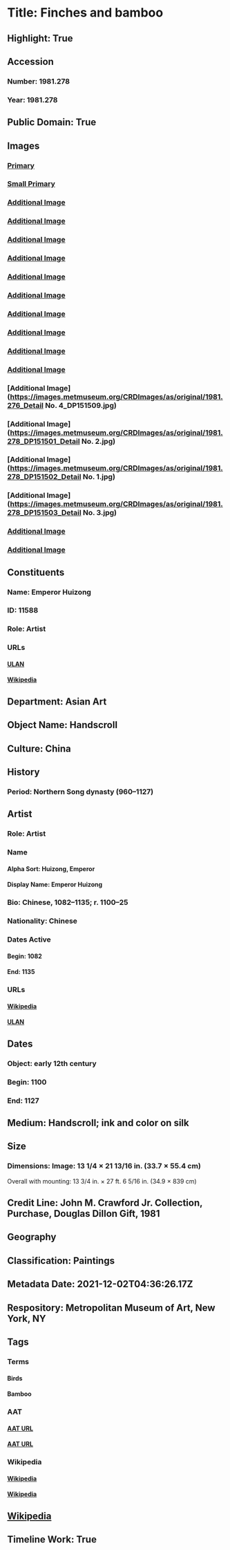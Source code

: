# Title: Finches and bamboo
## Highlight: True
## Accession
### Number: 1981.278
### Year: 1981.278
## Public Domain: True
## Images
### [Primary](https://images.metmuseum.org/CRDImages/as/original/DP151504_CRD.jpg)
### [Small Primary](https://images.metmuseum.org/CRDImages/as/web-large/DP151504_CRD.jpg)
### [Additional Image](https://images.metmuseum.org/CRDImages/as/original/DP-19289-001.jpg)
### [Additional Image](https://images.metmuseum.org/CRDImages/as/original/DP-19289-002.jpg)
### [Additional Image](https://images.metmuseum.org/CRDImages/as/original/DP-19289-003.jpg)
### [Additional Image](https://images.metmuseum.org/CRDImages/as/original/DP-19289-004.jpg)
### [Additional Image](https://images.metmuseum.org/CRDImages/as/original/DP-19289-005.jpg)
### [Additional Image](https://images.metmuseum.org/CRDImages/as/original/DP-19289-006.jpg)
### [Additional Image](https://images.metmuseum.org/CRDImages/as/original/DP-19289-007.jpg)
### [Additional Image](https://images.metmuseum.org/CRDImages/as/original/DP-19289-008.jpg)
### [Additional Image](https://images.metmuseum.org/CRDImages/as/original/DP151501.jpg)
### [Additional Image](https://images.metmuseum.org/CRDImages/as/original/DP151502.jpg)
### [Additional Image](https://images.metmuseum.org/CRDImages/as/original/1981.276_Detail No. 4_DP151509.jpg)
### [Additional Image](https://images.metmuseum.org/CRDImages/as/original/1981.278_DP151501_Detail No. 2.jpg)
### [Additional Image](https://images.metmuseum.org/CRDImages/as/original/1981.278_DP151502_Detail No. 1.jpg)
### [Additional Image](https://images.metmuseum.org/CRDImages/as/original/1981.278_DP151503_Detail No. 3.jpg)
### [Additional Image](https://images.metmuseum.org/CRDImages/as/original/DP123743.jpg)
### [Additional Image](https://images.metmuseum.org/CRDImages/as/original/DP-19289-009.jpg)
## Constituents
### Name: Emperor Huizong
### ID: 11588
### Role: Artist
### URLs
#### [ULAN](http://vocab.getty.edu/page/ulan/500334306)
#### [Wikipedia](https://www.wikidata.org/wiki/Q7486)
## Department: Asian Art
## Object Name: Handscroll
## Culture: China
## History
### Period: Northern Song dynasty (960–1127)
## Artist
### Role: Artist
### Name
#### Alpha Sort: Huizong, Emperor
#### Display Name: Emperor Huizong
### Bio: Chinese, 1082–1135; r. 1100–25
### Nationality: Chinese
### Dates Active
#### Begin: 1082
#### End: 1135
### URLs
#### [Wikipedia](https://www.wikidata.org/wiki/Q7486)
#### [ULAN](http://vocab.getty.edu/page/ulan/500334306)
## Dates
### Object: early 12th century
### Begin: 1100
### End: 1127
## Medium: Handscroll; ink and color on silk
## Size
### Dimensions: Image: 13 1/4 × 21 13/16 in. (33.7 × 55.4 cm)
Overall with mounting: 13 3/4 in. × 27 ft. 6 5/16 in. (34.9 × 839 cm)
## Credit Line: John M. Crawford Jr. Collection, Purchase, Douglas Dillon Gift, 1981
## Geography
## Classification: Paintings
## Metadata Date: 2021-12-02T04:36:26.17Z
## Respository: Metropolitan Museum of Art, New York, NY
## Tags
### Terms
#### Birds
#### Bamboo
### AAT
#### [AAT URL](http://vocab.getty.edu/page/aat/300266506)
#### [AAT URL](http://vocab.getty.edu/page/aat/300311500)
### Wikipedia
#### [Wikipedia]()
#### [Wikipedia]()
## [Wikipedia](https://www.wikidata.org/wiki/Q29383312)
## Timeline Work: True